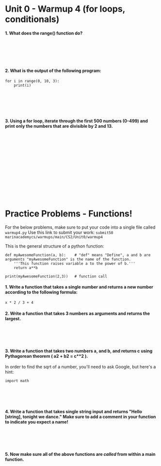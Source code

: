 # Unit 0 - Warmup 4 (for loops, conditionals)

#### 1. What does the range() function do? 

&nbsp;  
&nbsp;  
&nbsp;  
&nbsp;  


#### 2. What is the output of the following program:

    for i in range(0, 10, 3):
        print(i)

&nbsp;  
&nbsp;  
&nbsp;  
&nbsp;  


#### 3. Using a for loop, iterate through the first 500 numbers (0-499) and print only the numbers that are divisible by 2 and 13.

&nbsp;  
&nbsp;  
&nbsp;  
&nbsp;  
&nbsp;  
&nbsp;  
&nbsp;  
&nbsp;  
&nbsp;  
&nbsp;  
&nbsp;  
&nbsp;  

# Practice Problems - Functions!
For the below problems, make sure to put your code into a single file called `warmup4.py` 
Use this link to submit your work: 
    `submit50 marinacademycs/warmups/main/CS2/Unit0/warmup4`

This is the general structure of a python function:

    def myAwesomeFunction(a, b):    # "def" means "Define", a and b are arguments "myAwesomeFunction" is the name of the function.
        '''This function raises variable a to the power of b.'''
        return a**b
    
    print(myAwesomeFunction(2,3))   # function call
    
#### 1. Write a function that takes a single number and returns a new number according to the following formula:

    x * 2 / 3 + 4

#### 2. Write a function that takes 3 numbers as arguments and returns the largest. 

&nbsp;  
&nbsp;  
&nbsp;  

#### 3. Write a function that takes two numbers a, and b, and returns c using Pythagorean theorem ( a**2 + b**2 = c**2 ).
In order to find the sqrt of a number, you'll need to ask Google, but here's a hint:

    import math
    
&nbsp;  
&nbsp;  
&nbsp;  

#### 4. Write a function that takes single string input and returns "Hello [string], tonight we dance." Make sure to add a comment in your function to indicate you expect a name!

&nbsp;  
&nbsp;  
&nbsp;  

#### 5. Now make sure all of the above functions are *called* from within a main function.

&nbsp;  
&nbsp;  
&nbsp;  
